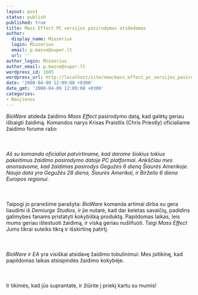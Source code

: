 ```yaml
---
layout: post
status: publish
published: true
title: Mass Effect PC versijos pasirodymas atidedamas
author:
  display_name: Miozeriux
  login: Miozeriux
  email: p.mazve@super.lt
  url: ''
author_login: Miozeriux
author_email: p.mazve@super.lt
wordpress_id: 1605
wordpress_url: http://localhost/site/new/mass_effect_pc_versijos_pasirodymas_atidedamas/
date: '2008-04-09 12:09:08 +0300'
date_gmt: '2008-04-09 12:09:08 +0300'
categories:
- Naujienos
---
```

<p><i>BioWare</i> atideda žaidimo <i>Mass Effect</i> pasirodymo datą, kad galėtų geriau išbaigti žaidimą. Komandos narys Krisas Praistlis (Chris Priestly) oficialiame žaidimo forume rašo:<br />
<br><br />
<br><i>Aš su komanda oficialiai patvirtiname, kad darome šiokius tokius pakeitimus žaidimo pasirodymo datoje PC platformai</i>. <i>Ankščiau mes anonsavome, kad žaidimas pasirodys Gegužės 6 dieną Šiaurės Amerikoje. Nauja data yra Gegužės 28 diena, Šiaurės Amerikai, ir Birželio 6 diena Europos regionui.</i><br />
<br><br />
<br>Taipogi jo pranešime parašyta: <i>BioWare</i> komanda artimai dirba su gera liaudimi iš <i>Demiurge Studios</i>, ir jie nutarė, kad dar keletas savaičių, padidins galimybes fanams pristatyti kokybišką produktą. Papildomas laikas, leis mums geriau ištestuoti žaidimą, ir viską geriau nušlifuoti. Taigi <i>Mass Effect</i> Jums tikrai suteiks tikrą ir išskirtinę patirtį.<br />
<br><br />
<br><i>BioWare</i> ir <i>EA</i> yra visiškai atsidavę žaidimo tobulinimui: Mes įsitikinę, kad papildomas laikas atsispindės žaidimo kokybėje.<br />
<br><br />
<br>Ir tikimės, kad jūs suprantate, ir žiūrite į priekį kartu su mumis!<br />
<br><br />
<br></p>
